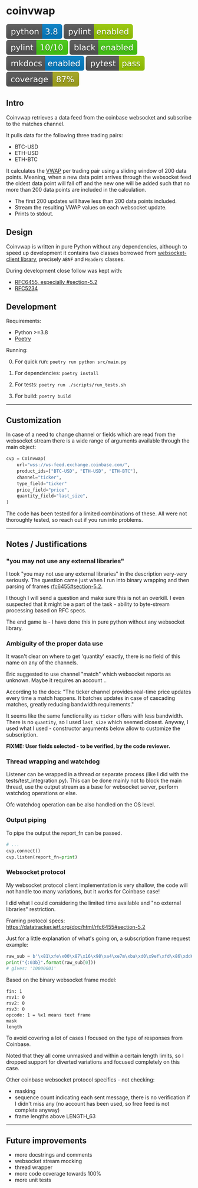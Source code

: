 # coinvwap

![](assets/python_3.8.svg?raw=true "pylint")
![](assets/pylint_enabled.svg?raw=true "pylint")
![](assets/pylint_10_10.svg?raw=true "pylint")
![](assets/black_enabled.svg?raw=true "black")
![](assets/mkdocs_enabled.svg?raw=true "mkdocs")
![](assets/pytest_pass.svg?raw=true "pytest")
![](assets/coverage.svg?raw=true "coverage")

## Intro

Coinvwap retrieves a data feed from the coinbase websocket and subscribe to the matches channel.

It pulls data for the following three trading pairs:

- BTC-USD
- ETH-USD
- ETH-BTC

It calculates the [VWAP](https://en.wikipedia.org/wiki/Volume-weighted_average_price)
per trading pair using a sliding window of 200 data points.
Meaning, when a new data point arrives through the websocket feed the oldest data
point will fall off and the new one will be added such that no more than 200 data
points are included in the calculation.

- The first 200 updates will have less than 200 data points included.
- Stream the resulting VWAP values on each websocket update.
- Prints to stdout.

## Design

Coinvwap is written in pure Python without any dependencies, although
to speed up development it contains two classes borrowed from [websocket-client library](https://github.com/websocket-client/websocket-client),
precisely `ABNF` and `Headers` classes.

During development close follow was kept with:

- [RFC6455, especially #section-5.2](https://datatracker.ietf.org/doc/html/rfc6455#section-5.2)
- [RFC5234](https://datatracker.ietf.org/doc/html/rfc5234)

## Development

Requirements:

- Python >=3.8
- [Poetry](https://python-poetry.org/docs/#installation)

Running:

0. For quick run: `poetry run python src/main.py`

1. For dependencies: `poetry install`

2. For tests: `poetry run ./scripts/run_tests.sh`

3. For build: `poetry build`

---

## Customization

In case of a need to change channel or fields which are read from the
websocket stream there is a wide range of arguments available through
the main object:

```python
cvp = Coinvwap(
    url="wss://ws-feed.exchange.coinbase.com/",
    product_ids=["BTC-USD", "ETH-USD", "ETH-BTC"],
    channel="ticker",
    type_field="ticker"
    price_field="price",
    quantity_field="last_size",
)
```

The code has been tested for a limited combinations of these.
All were not thoroughly tested, so reach out if you run into problems.

---

## Notes / Justifications

### "you may not use any external libraries"

I took "you may not use any external libraries" in the description very-very seriously. The question came just when I run into binary wrapping and then parsing of frames
[rfc6455#section-5.2](https://datatracker.ietf.org/doc/html/rfc6455#section-5.2).

I though I will send a question and make sure this is not an overkill. I even suspected that it might be a part of the task - ability to byte-stream processing based on RFC specs.

The end game is - I have done this in pure python without any websocket library.

### Ambiguity of the proper data use

It wasn't clear on where to get 'quantity' exactly, there is no
field of this name on any of the channels.

Eric suggested to use channel "match" which websocket reports
as unknown. Maybe it requires an account ..

According to the docs: "The ticker channel provides real-time
price updates every time a match happens.
It batches updates in case of cascading matches,
greatly reducing bandwidth requirements."

It seems like the same functionality as `ticker` offers with less bandwidth.
There is no `quantity`, so I used `last_size` which seemed closest.
Anyway, I used what I used - constructor arguments below allow
to customize the subscription.

**FIXME: User fields selected - to be verified, by the code reviewer.**

### Thread wrapping and watchdog

Listener can be wrapped in a thread or separate process
(like I did with the tests/test_integration.py).
This can be done mainly not to block the main thread,
use the output stream as a base for websocket server,
perform watchdog operations or else.

Ofc watchdog operation can be also handled on the OS level.

### Output piping

To pipe the output the report_fn can be passed.

```python
# ...
cvp.connect()
cvp.listen(report_fn=print)
```

### Websocket protocol

My websocket protocol client implementation is very shallow,
the code will not handle too many variations, but it works for Coinbase case!

I did what I could considering the limited time available and "no external libraries" restriction.

Framing protocol specs: https://datatracker.ietf.org/doc/html/rfc6455#section-5.2

Just for a little explanation of what's going on, a subscription frame request example:

```python
raw_sub = b'\x81\xfe\x00\x87\x16\x98\xa4\xe7m\xba\xd0\x9ef\xfd\x86\xdd6\xba\xd7\x92t\xeb\xc7\x95\x7f\xfa\xc1\xc5:\xb8\x86\x97d\xf7\xc0\x92u\xec\xfb\x8er\xeb\x86\xdd6\xc3\x86\xa5B\xdb\x89\xb2E\xdc\x86\xba:\xb8\x86\x84~\xf9\xca\x89s\xf4\xd7\xc5,\xb8\xff\xc5~\xfd\xc5\x95b\xfa\xc1\x86b\xba\x88\xc7m\xba\xca\x86{\xfd\x86\xdd6\xba\xd0\x8eu\xf3\xc1\x954\xb4\x84\xc5f\xea\xcb\x83c\xfb\xd0\xb8\x7f\xfc\xd7\xc5,\xb8\xff\xc5T\xcc\xe7\xcaC\xcb\xe0\xc5:\xb8\x86\xa5B\xdb\x89\xa0T\xc8\x86\xbak\xc5\xd9'
print("{:03b}".format(raw_sub[0]))
# gives: '10000001'
```

Based on the binary websocket frame model:
```
fin: 1
rsv1: 0
rsv2: 0
rsv3: 0
opcode: 1 = %x1 means text frame
mask
length
```

To avoid covering a lot of cases I focused on the type of responses from Coinbase.

Noted that they all come unmasked and within a certain length limits, so I dropped support for diverted variations and focused completely on this case.

Other coinbase websocket protocol specifics - not checking:
- masking
- sequence count indicating each sent message, there is no verification if I didn't miss any (no account has been used, so free feed is not complete anyway)
- frame lengths above LENGTH_63


---

## Future improvements

- more docstrings and comments
- websocket stream mocking
- thread wrapper
- more code coverage towards 100%
- more unit tests
